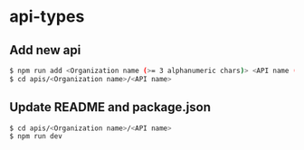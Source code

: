 # api-types

## Add new api

```sh
$ npm run add <Organization name (>= 3 alphanumeric chars)> <API name (>= 5 alphanumeric chars)>
$ cd apis/<Organization name>/<API name>
```

## Update README and package.json

```sh
$ cd apis/<Organization name>/<API name>
$ npm run dev
```
